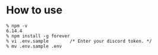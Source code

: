 # How to use

```
% npm -v
6.14.4
% npm install -g forever
% vi .env.sample        /* Enter your discord token. */
% mv .env.sample .env
```